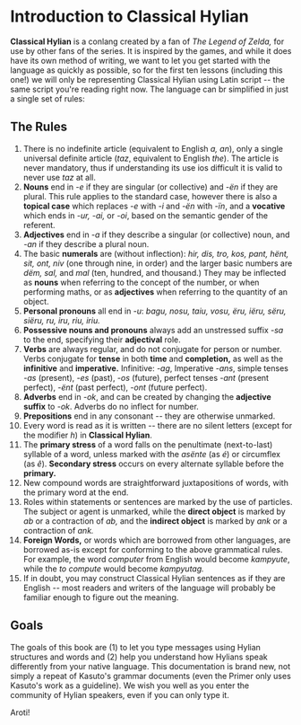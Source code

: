 # Introduction to Classical Hylian

**Classical Hylian** is a conlang created by a fan of *The Legend of Zelda,* for use by other fans of the series. It is inspired by the games, and while it does have its own method of writing, we want to let you get started with the language as quickly as possible, so for the first ten lessons (including this one!) we will only be representing Classical Hylian using Latin script -- the same script you're reading right now. The language can br simplified in just a single set of rules:

## The Rules

1. There is no indefinite article (equivalent to English _a, an_), only a single universal definite article (_taz_, equivalent to English _the_). The article is never mandatory, thus if understanding its use ios difficult it is valid to never use _taz_ at all.
2. **Nouns** end in _-e_ if they are singular (or collective) and _-ën_ if they are plural. This rule applies to the standard case, however there is also a **topical case** which replaces _-e_ with _-i_ and _-ën_ with _-ïn_, and a **vocative** which ends in _-ur, -ai,_ or _-oi_, based on the semantic gender of the referent.
3. **Adjectives** end in _-a_ if they describe a singular (or collective) noun, and _-an_ if they describe a plural noun.
4. The basic **numerals** are (without inflection): _hir, dis, tro, kos, pant, hënt, sit, ont, niv_ (one through nine, in order) and the larger basic numbers are _dëm, sal,_ and _mal_ (ten, hundred, and thousand.) They may be inflected as **nouns** when referring to the concept of the number, or when performing maths, or as **adjectives** when referring to the quantity of an object.
5. **Personal pronouns** all end in _-u_: _bagu, nosu, taiu, vosu, ëru, iëru, sëru, siëru, ru, iru, riu, iriu._
6. **Possessive nouns and pronouns** always add an unstressed suffix _-sa_ to the end, specifying their **adjectival** role.
7. **Verbs** are always regular, and do not conjugate for person or number. Verbs conjugate for **tense** in both **time** and **completion,** as well as the **infinitive** and **imperative.** Infinitive: _-ag_, Imperative _-ans_, simple tenses _-as_ (present), _-es_ (past), _-os_ (future), perfect tenses _-ant_ (present perfect), _-ënt_ (past perfect), _-ont_ (future perfect).
8. **Adverbs** end in _-ok_, and can be created by changing the **adjective suffix** to _-ok_. Adverbs do no inflect for number.
9. **Prepositions** end in any consonant -- they are otherwise unmarked.
10. Every word is read as it is written -- there are no silent letters (except for the modifier _h_) in **Classical Hylian**.
11. The **primary stress** of a word falls on the penultimate (next-to-last) syllable of a word, unless marked with the _asënte_ (as _é_) or circumflex (as _ê_). **Secondary stress** occurs on every alternate syllable before the **primary.**
12. New compound words are straightforward juxtapositions of words, with the primary word at the end.
13. Roles within statements or sentences are marked by the use of particles. The subject or agent is unmarked, while the **direct object** is marked by _ab_ or a contraction of _ab,_ and the **indirect object** is marked by _ank_ or a contraction of _ank._
14. **Foreign Words,** or words which are borrowed from other languages, are borrowed as-is except for conforming to the above grammatical rules. For example, the word _computer_ from English would become _kampyute_, while the _to compute_ would become _kampyutag._
15. If in doubt, you may construct Classical Hylian sentences as if they are English -- most readers and writers of the language will probably be familiar enough to figure out the meaning.

## Goals

The goals of this book are (1) to let you type messages using Hylian structures and words and (2) help you understand how Hylians speak differently from your native language. This documentation is brand new, not simply a repeat of Kasuto's grammar documents (even the Primer only uses Kasuto's work as a guideline). We wish you well as you enter the community of Hylian speakers, even if you can only type it.

Aroti!